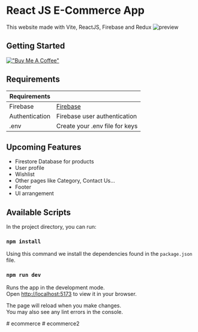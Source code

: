 # React JS E-Commerce App

This website made with Vite, ReactJS, Firebase and Redux
![preview](https://user-images.githubusercontent.com/92743495/235304178-9b0247d0-0828-445e-9d86-ff5699f8e160.gif)

## Getting Started 


[!["Buy Me A Coffee"](https://www.buymeacoffee.com/assets/img/custom_images/orange_img.png)](https://www.buymeacoffee.com/emrekalfa)


## Requirements

| Requirements |  |
| --- | --- |
| Firebase | [Firebase](https://firebase.google.com)|
| Authentication | Firebase user authentication |
| .env | Create your .env file for keys|

## Upcoming Features

- Firestore Database for products
- User profile
- Wishlist
- Other pages like Category, Contact Us...
- Footer
- UI arrangement

## Available Scripts

In the project directory, you can run:

### `npm install`

Using this command we install the dependencies found in the `package.json` file.

### `npm run dev`

Runs the app in the development mode.\
Open [http://localhost:5173](http://localhost:5173) to view it in your browser.

The page will reload when you make changes.\
You may also see any lint errors in the console.

#   e c o m m e r c e  
 #   e c o m m e r c e 2  
 